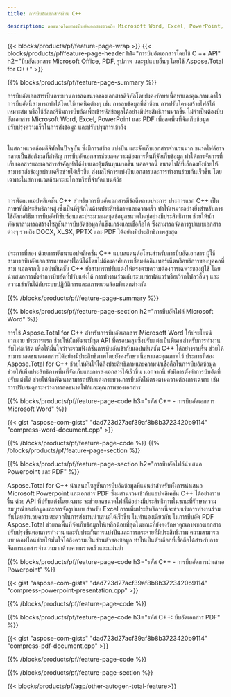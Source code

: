 ```yaml
---
title: การบีบอัดเอกสารผ่าน C++

description: ลดขนาดโดยการบีบอัดเอกสารรวมถึง Microsoft Word, Excel, PowerPoint, PDF และรูปภาพผ่านแอปพลิเคชัน C ++ ของคุณ ทดสอบผลการบีบอัดทางออนไลน์
---
```


{{< blocks/products/pf/feature-page-wrap >}}
{{< blocks/products/pf/feature-page-header h1="การบีบอัดเอกสารโดยใช้ C ++ API" h2="บีบอัดเอกสาร Microsoft Office, PDF, รูปภาพ และรูปแบบอื่นๆ โดยใช้ Aspose.Total for C++" >}}

{{% blocks/products/pf/feature-page-summary %}}

การบีบอัดเอกสารเป็นกระบวนการลดขนาดของเอกสารดิจิทัลโดยยังคงรักษาเนื้อหาและคุณภาพเอาไว้ การบีบอัดนี้สามารถทำได้โดยใช้เทคนิคต่างๆ เช่น การลบข้อมูลที่ซ้ำซ้อน การปรับโครงสร้างไฟล์ให้เหมาะสม หรือใช้อัลกอริธึมการบีบอัดเพื่อเข้ารหัสข้อมูลได้อย่างมีประสิทธิภาพมากขึ้น ไม่จำเป็นต้องบีบอัดเอกสาร Microsoft Word, Excel, PowerPoint และ PDF เพื่อลดพื้นที่จัดเก็บข้อมูล ปรับปรุงความเร็วในการส่งข้อมูล และปรับปรุงการเข้าถึง<br /><br />

ในสภาพแวดล้อมดิจิทัลในปัจจุบัน ซึ่งมีการสร้าง แบ่งปัน และจัดเก็บเอกสารจำนวนมาก ขนาดไฟล์อาจกลายเป็นข้อกังวลที่สำคัญ การบีบอัดเอกสารช่วยลดความต้องการพื้นที่จัดเก็บข้อมูล ทำให้การจัดการที่เก็บเอกสารและเอกสารสำคัญทำได้ง่ายและคุ้มต้นทุนมากขึ้น นอกจากนี้ ขนาดไฟล์ที่เล็กลงยังช่วยให้สามารถส่งข้อมูลผ่านเครือข่ายได้เร็วขึ้น ส่งผลให้การแบ่งปันเอกสารและการทำงานร่วมกันเร็วขึ้น โดยเฉพาะในสภาพแวดล้อมระยะไกลหรือที่จำกัดแบนด์วิธ<br /><br />

การพัฒนาแอปพลิเคชัน C++ สำหรับการบีบอัดเอกสารมีข้อดีหลายประการ ประการแรก C++ เป็นภาษาที่มีประสิทธิภาพสูงซึ่งเป็นที่รู้จักในด้านประสิทธิภาพและความเร็ว ทำให้เหมาะอย่างยิ่งสำหรับการใช้อัลกอริธึมการบีบอัดที่ซับซ้อนและประมวลผลชุดข้อมูลขนาดใหญ่อย่างมีประสิทธิภาพ ช่วยให้นักพัฒนาสามารถสร้างโซลูชันการบีบอัดข้อมูลที่แข็งแกร่งและเชื่อถือได้ ซึ่งสามารถจัดการรูปแบบเอกสารต่างๆ รวมถึง DOCX, XLSX, PPTX และ PDF ได้อย่างมีประสิทธิภาพสูงสุด<br /><br />

ประการที่สอง ด้วยการพัฒนาแอปพลิเคชัน C++ แบบสแตนด์อโลนสำหรับการบีบอัดเอกสาร ผู้ใช้สามารถบีบอัดเอกสารแบบออฟไลน์ได้โดยไม่ต้องอาศัยการเชื่อมต่ออินเทอร์เน็ตหรือบริการของบุคคลที่สาม นอกจากนี้ แอปพลิเคชัน C++ ยังสามารถปรับแต่งให้ตรงตามความต้องการเฉพาะของผู้ใช้ โดยนำเสนอการตั้งค่าการบีบอัดที่ปรับแต่งได้ การทำงานร่วมกับระบบซอฟต์แวร์หรือเวิร์กโฟลว์อื่นๆ และความเข้ากันได้กับระบบปฏิบัติการและสภาพแวดล้อมที่แตกต่างกัน

{{% /blocks/products/pf/feature-page-summary  %}}

{{% blocks/products/pf/feature-page-section  h2="การบีบอัดไฟล์ Microsoft Word" %}}

การใช้ Aspose.Total for C++ สำหรับการบีบอัดเอกสาร Microsoft Word ให้ประโยชน์มากมาย ประการแรก ช่วยให้นักพัฒนามีชุด API ที่ครอบคลุมซึ่งปรับแต่งเป็นพิเศษสำหรับการทำงานกับไฟล์เวิร์ด เพื่อให้มั่นใจว่าจะรวมฟังก์ชันการบีบอัดเข้ากับแอปพลิเคชัน C++ ได้อย่างราบรื่น ช่วยให้สามารถลดขนาดเอกสารได้อย่างมีประสิทธิภาพโดยยังคงรักษาเนื้อหาและคุณภาพไว้ ประการที่สอง Aspose.Total for C++ ช่วยให้มั่นใจได้ถึงประสิทธิภาพและความน่าเชื่อถือในการบีบอัดข้อมูล ช่วยให้เพิ่มประสิทธิภาพพื้นที่จัดเก็บและการส่งเอกสารได้เร็วขึ้น นอกจากนี้ ยังมีการตั้งค่าการบีบอัดที่ปรับแต่งได้ ช่วยให้นักพัฒนาสามารถปรับแต่งกระบวนการบีบอัดให้ตรงตามความต้องการเฉพาะ เช่น การปรับสมดุลระหว่างการลดขนาดไฟล์และคุณภาพของเอกสาร

{{% blocks/products/pf/feature-page-code h3="รหัส C++ - การบีบอัดเอกสาร Microsoft Word" %}}

{{< gist "aspose-com-gists" "dad723d27acf39af8b8b3723420b9114" "compress-word-document.cpp" >}}

{{% /blocks/products/pf/feature-page-code  %}}
{{% /blocks/products/pf/feature-page-section %}}

{{% blocks/products/pf/feature-page-section  h2="การบีบอัดไฟล์นำเสนอ Powerpoint และ PDF" %}}

Aspose.Total for C++ นำเสนอโซลูชั่นการบีบอัดข้อมูลที่แม่นยำสำหรับทั้งการนำเสนอ Microsoft Powerpoint และเอกสาร PDF ซึ่งผสานรวมเข้ากับแอปพลิเคชัน C++ ได้อย่างราบรื่น ด้วย API ที่ปรับแต่งโดยเฉพาะ จะช่วยลดขนาดไฟล์ได้อย่างมีประสิทธิภาพในขณะที่รักษาความสมบูรณ์ของข้อมูลและการจัดรูปแบบ สำหรับ Excel การเพิ่มประสิทธิภาพนี้จะช่วยเร่งการทำงานร่วมกันโดยอำนวยความสะดวกในการส่งงานนำเสนอได้เร็วขึ้น ในทำนองเดียวกัน ในการบีบอัด PDF Aspose.Total ช่วยลดพื้นที่จัดเก็บข้อมูลให้เหลือน้อยที่สุดในขณะที่ยังคงรักษาคุณภาพของเอกสาร ปรับปรุงขั้นตอนการทำงาน และรับประกันการแบ่งปันและการกระจายที่มีประสิทธิภาพ ความสามารถแบบออฟไลน์ช่วยให้มั่นใจได้ถึงความเป็นส่วนตัวของข้อมูล ทำให้เป็นตัวเลือกที่เชื่อถือได้สำหรับการจัดการเอกสารจำนวนมากด้วยความรวดเร็วและแม่นยำ 

{{% blocks/products/pf/feature-page-code h3="รหัส C++ - การบีบอัดการนำเสนอ Powerpoint" %}}

{{< gist "aspose-com-gists" "dad723d27acf39af8b8b3723420b9114" "compress-powerpoint-presentation.cpp" >}}

{{% /blocks/products/pf/feature-page-code  %}}

{{% blocks/products/pf/feature-page-code h3="รหัส C++: บีบอัดเอกสาร PDF" %}}

{{< gist "aspose-com-gists" "dad723d27acf39af8b8b3723420b9114" "compress-pdf-document.cpp" >}}

{{% /blocks/products/pf/feature-page-code  %}}

{{% /blocks/products/pf/feature-page-section %}}

{{< blocks/products/pf/agp/other-autogen-total-feature>}}